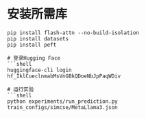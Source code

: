 


# 安装所需库
```shell
pip install flash-attn --no-build-isolation
pip install datasets
pip install peft

# 登录Hugging Face
```shell
huggingface-cli login
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

# 运行实验
```shell
python experiments/run_prediction.py train_configs/simcse/MetaLlama3.json
